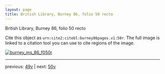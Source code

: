 ```yaml
---
layout: page
title: British Library, Burney 86, folio 50 recto
---
```


British Library, Burney 86, folio 50 recto

Cite this object as `urn:cite2:citebl:burney86pages.v1:50r`.  The full image is linked to a citation tool you can use to cite regions of the image.

[![burney_ms_86_f050r](http://www.homermultitext.org/iipsrv?IIIF=/project/homer/pyramidal/deepzoom/citebl/burney86imgs/v1/burney_ms_86_f050r.tif/full/800,/0/default.jpg)](http://www.homermultitext.org/ict2/?urn=urn:cite2:citebl:burney86imgs.v1:burney_ms_86_f050r) 

---

previous:  [49v](../49v/) | next: [50v](../50v/)